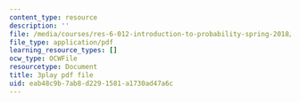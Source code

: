 ```yaml
---
content_type: resource
description: ''
file: /media/courses/res-6-012-introduction-to-probability-spring-2018/eab48c9b7ab8d2291581a1730ad47a6c_AVVbUKstn8A.pdf
file_type: application/pdf
learning_resource_types: []
ocw_type: OCWFile
resourcetype: Document
title: 3play pdf file
uid: eab48c9b-7ab8-d229-1581-a1730ad47a6c
---
```


